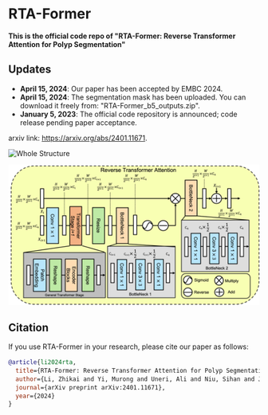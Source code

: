 # RTA-Former
**This is the official code repo of "RTA-Former: Reverse Transformer Attention for Polyp Segmentation"**

## Updates
- **April 15, 2024**: Our paper has been accepted by EMBC 2024.
- **April 15, 2024**: The segmentation mask has been uploaded. You can download it freely from: "RTA-Former_b5_outputs.zip".
- **January 5, 2023**: The official code repository is announced; code release pending paper acceptance.

arxiv link: https://arxiv.org/abs/2401.11671.

![Whole Structure](imgs/whole_v16(2).png)

![Reverse Transformer Attention](imgs/rta_0415.png)


## Citation
If you use RTA-Former in your research, please cite our paper as follows:

```bibtex
@article{li2024rta,
  title={RTA-Former: Reverse Transformer Attention for Polyp Segmentation},
  author={Li, Zhikai and Yi, Murong and Uneri, Ali and Niu, Sihan and Jones, Craig},
  journal={arXiv preprint arXiv:2401.11671},
  year={2024}
}
```
